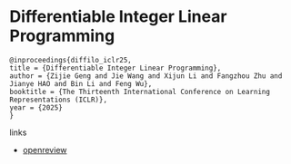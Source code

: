 # Differentiable Integer Linear Programming

```
@inproceedings{diffilo_iclr25,
title = {Differentiable Integer Linear Programming},
author = {Zijie Geng and Jie Wang and Xijun Li and Fangzhou Zhu and Jianye HAO and Bin Li and Feng Wu},
booktitle = {The Thirteenth International Conference on Learning Representations (ICLR)},
year = {2025}
}
```

links
- [openreview](https://openreview.net/forum?id=FPfCUJTsCn)
